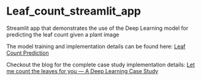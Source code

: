 # Leaf_count_streamlit_app
 Streamlit app that demonstrates the use of the Deep Learning model for predicting the leaf count given a plant image
 
 The model training and implementation details can be found here: [Leaf Count Prediction](https://github.com/Rjt5412/Leaf-Count-Prediction)
 
 Checkout the blog for the complete case study implementation details: [Let me count the leaves for you — A Deep Learning Case Study](https://towardsdatascience.com/let-me-count-the-leaves-for-you-a-deep-learning-case-study-687c24e5ac8a)
